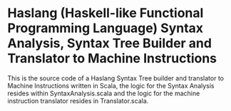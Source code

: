 # Haslang (Haskell-like Functional Programming Language) Syntax Analysis, Syntax Tree Builder and Translator to Machine Instructions



This is the source code of a Haslang Syntax Tree builder and translator to Machine Instructions written in Scala, the logic for the Syntax Analysis resides within SyntaxAnalysis.scala and the logic for the machine instruction translator resides in Translator.scala.
